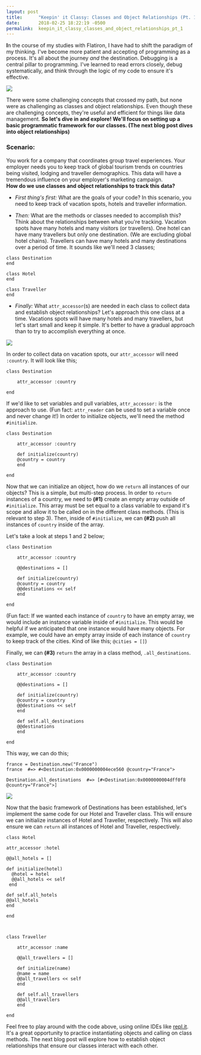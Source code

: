 ```yaml
---
layout: post
title:      "Keepin' it Classy: Classes and Object Relationships (Pt. 1)"
date:       2018-02-25 18:22:19 -0500
permalink:  keepin_it_classy_classes_and_object_relationships_pt_1
---
```



**I**n the course of my studies with Flatiron, I have had to shift the paradigm of my thinking. I've become more patient and accepting of programming as a process. It's all about the journey *and* the destination. Debugging is a central pillar to programming. I've learned to read errors closely, debug systematically, and think through the logic of my code to ensure it's effective.


![](https://studentaffairscollective.org/wp-content/uploads/2014/09/keep-calm-and-program-on-5-257x300.png)

There were some challenging concepts that crossed my path, but none were as challenging as classes and object relationships. Even though these are challenging concepts, they're useful and efficient for things like data management. **So let's dive in and explore! We'll focus on setting up a basic programmatic framework for our classes. (The next blog post dives into object relationships)**

### Scenario:

You work for a company that coordinates group travel experiences. Your employer needs you to keep track of global tourism trends on countries being visited, lodging and traveller demographics. This data will have a tremendous influence on your employer's marketing campaign. 
<br>**How do we use classes and object relationships to track this data?**</br>

* *First thing's first:* What are the goals of your code? In this scenario, you need to keep track of vacation spots, hotels and traveller information. 

* *Then:* What are the methods or classes needed to accomplish this? Think about the relationships between what you're tracking. Vacation spots have many hotels and many visitors (or travellers). One hotel can have many travellers but only one destination. (We are excluding global hotel chains). Travellers can have many hotels and many destinations over a period of time. It sounds like we'll need 3 classes;

```
class Destination 
end 

class Hotel
end 

class Traveller 
end 
```


* *Finally:* What `attr_accessor`(s) are needed in each class to collect data and establish object relationships? Let's approach this one class at a time. Vacations spots will have many hotels and many travellers, but let's start small and keep it simple. It's better to have a gradual approach than to try to accomplish everything at once. 

![](http://www.nb-coaching.com/v2/wp-content/uploads/2014/08/think-big-start-small-300x224.jpg)
 
 
In order to collect data on vacation spots, our `attr_accessor` will need `:country`. It will look like this;

```
class Destination

    attr_accessor :country 

end
```

If we'd like to set variables and pull variables, `attr_accessor:` is the approach to use. (Fun fact: `attr_reader` can be used to set a variable once and never change it!) In order to initialize objects, we'll need the method `#initialize`. 

```
class Destination 

    attr_accessor :country 

    def initialize(country)
    @country = country
    end

end 
```

Now that we can initialize an object, how do we `return` all instances of our objects? This is a simple, but multi-step process. In order to `return` instances of a country, we need to **(#1)** create an empty array outside of `#initialize`. This array must be set equal to a class variable to expand it's scope and allow it to be called on in the different class methods. (This is relevant to step 3). Then, inside of `#initialize`, we can **(#2)** push all instances of `country` inside of the array.

Let's take a look at steps 1 and 2 below;

```
class Destination

    attr_accessor :country 

    @@destinations = []

    def initialize(country)
    @country = country
    @@destinations << self
    end

end
```

(Fun fact: If we wanted each instance of `country` to have an empty array, we would include an instance variable inside of `#initialize`. This would be helpful if we anticipated that one instance would have many objects. For example, we could have an empty array inside of each instance of `country` to keep track of the cities. Kind of like this; `@cities = []`)

Finally, we can **(#3)** `return` the array in a class method, `.all_destinations`.

```
class Destination

    attr_accessor :country 

    @@destinations = []

    def initialize(country)
    @country = country
    @@destinations << self
    end

    def self.all_destinations
    @@destinations
    end

end
```

This way, we can do this;

```
france = Destination.new("France")
france  #=> #<Destination:0x0000000004ece560 @country="France">

Destination.all_destinations  #=> [#<Destination:0x0000000004dff0f8 @country="France">]

```


![](https://thumbs.dreamstime.com/t/woman-climbing-mountain-holding-ladder-to-get-red-flag-top-background-blue-sky-vector-flat-design-67928537.jpg)

Now that the basic framework of Destinations  has been established, let's implement the same code for our Hotel and Traveller class. This will ensure we can initialize instances of Hotel and Traveller, respectively. This will also ensure we can `return` all instances of Hotel and Traveller, respectively.

```
class Hotel

attr_accessor :hotel

@@all_hotels = []

def initialize(hotel)
  @hotel = hotel
  @@all_hotels << self
 end
		
def self.all_hotels
@@all_hotels
end

end



class Traveller

    attr_accessor :name

    @@all_travellers = []

    def initialize(name)
    @name = name
    @@all_travellers << self
    end 

    def self.all_travellers
    @@all_travellers
    end

end
```

Feel free to play around with the code above, using online IDEs like [repl.it](https://repl.it/repls). It's a great opportunity to practice instantiating objects and calling on class methods. The next blog post will explore how to establish object relationships that ensure our classes interact with each other.









